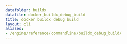 ```yaml
---
datafolder: buildx
datafile: docker_buildx_debug_build
title: docker buildx debug build
layout: cli
aliases:
- /engine/reference/commandline/buildx_debug_build/
---
```


<!--
此页面是根据 Docker 源代码自动生成的。如果您想建议更改此处显示的文本，请在 GitHub 上的源代码仓库中打开一个工单或拉取请求：

https://github.com/docker/buildx
-->

